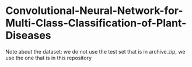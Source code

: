 # Convolutional-Neural-Network-for-Multi-Class-Classification-of-Plant-Diseases
Note about the dataset: we do not use the test set that is in archive.zip, we use the one that is in this repository
